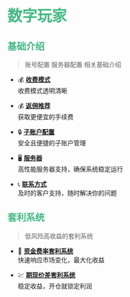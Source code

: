 # <span style="font-size: 1.2em; font-weight: bold; color: #42b983;">数字玩家</span>

## <span style="font-size: 1em; font-weight: bold; color: #42b983;">基础介绍</span>

> 账号配置 服务器配置 相关基础介绍

- 💰 **[收费模式](收费模式.md)**  
  收费模式透明清晰

- 💰 **[返佣推荐](返佣推荐.md)**  
  获取更便宜的手续费

- 🔒 **[子账户配置](子账户配置.md)**  
  安全且便捷的子账户管理

- 🖥️ **[服务器](服务器.md)**  
  高性能服务器支持，确保系统稳定运行

- 📞 **[联系方式](联系方式.md)**  
  及时的客户支持，随时解决你的问题

  

## <span style="font-size: 1em; font-weight: bold; color: #42b983;">套利系统</span>

> 低风险高收益的套利系统

- 🚀 **[资金费率套利系统](资金费率套利系统.md)**  
  快速响应市场变化，最大化收益

- 💹 **[期现价差套利系统](期现价差套利系统.md)**  
  稳定收益，开仓就锁定利润

  